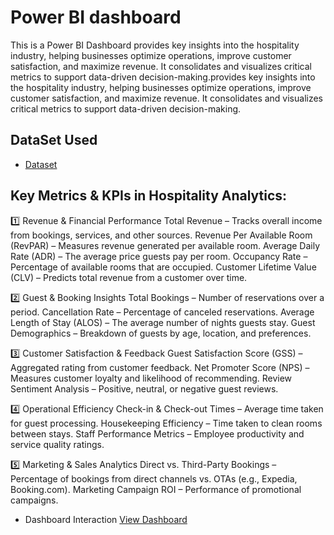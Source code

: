  # Power BI dashboard
This is a Power BI Dashboard provides key insights into the hospitality industry, helping businesses optimize operations, improve customer satisfaction, and maximize revenue. It consolidates and visualizes critical metrics to support data-driven decision-making.provides key insights into the hospitality industry, helping businesses optimize operations, improve customer satisfaction, and maximize revenue. It consolidates and visualizes critical metrics to support data-driven decision-making.
## DataSet Used
- <a href="https://github.com/FaizanNehal1720/PowerBI-Dashboard/blob/main/Hospitality.pbix">Dataset</a>
## Key Metrics & KPIs in Hospitality Analytics:
1️⃣ Revenue & Financial Performance
Total Revenue – Tracks overall income from bookings, services, and other sources.
Revenue Per Available Room (RevPAR) – Measures revenue generated per available room.
Average Daily Rate (ADR) – The average price guests pay per room.
Occupancy Rate – Percentage of available rooms that are occupied.
Customer Lifetime Value (CLV) – Predicts total revenue from a customer over time.

2️⃣ Guest & Booking Insights
Total Bookings – Number of reservations over a period.
Cancellation Rate – Percentage of canceled reservations.
Average Length of Stay (ALOS) – The average number of nights guests stay.
Guest Demographics – Breakdown of guests by age, location, and preferences.

3️⃣ Customer Satisfaction & Feedback
Guest Satisfaction Score (GSS) – Aggregated rating from customer feedback.
Net Promoter Score (NPS) – Measures customer loyalty and likelihood of recommending.
Review Sentiment Analysis – Positive, neutral, or negative guest reviews.

4️⃣ Operational Efficiency
Check-in & Check-out Times – Average time taken for guest processing.
Housekeeping Efficiency – Time taken to clean rooms between stays.
Staff Performance Metrics – Employee productivity and service quality ratings.

5️⃣ Marketing & Sales Analytics
Direct vs. Third-Party Bookings – Percentage of bookings from direct channels vs. OTAs (e.g., Expedia, Booking.com).
Marketing Campaign ROI – Performance of promotional campaigns.

- Dashboard Interaction <a href="https://github.com/FaizanNehal1720/PowerBI-Dashboard/blob/main/1.png"> View Dashboard</a>
